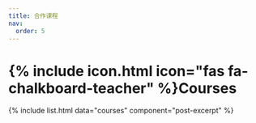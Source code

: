 ```yaml
---
title: 合作课程
nav:
  order: 5
---
```


# {% include icon.html icon="fas fa-chalkboard-teacher" %}Courses

{% include list.html data="courses" component="post-excerpt" %}